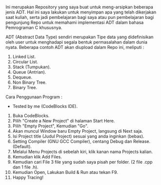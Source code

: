 Ini merupakan Repository yang saya buat untuk meng-arsipkan beberapa jenis ADT. Hal ini saya lakukan untuk menyimpan apa yang telah dikerjakan saat kuliah, serta jadi pembelajaran bagi saya atau pun pembelajaran bagi pengunjung Repo untuk memahami implementasi ADT dalam bahasa Pemrograman C khususnya.

ADT (Abstract Data Type) sendiri merupakan Tipe data yang didefinisikan oleh user untuk menghadapi segala bentuk permasalahan dalam dunia nyata. Beberapa contoh ADT akan diupload dalam Repo ini, meliputi :

1. Linked List.
2. Circular List.
3. Stack (Tumpukan).
4. Queue (Antrian).
5. Dequeue.
6. Non Binary Tree.
7. Binary Tree.

Cara Penggunaan Program :
* Tested by me (CodeBlocks IDE).
1. Buka CodeBlocks.
2. Pilih "Create a New Project" di halaman Start Here.
3. Pilih "Empty Project", Kemudian "Go".
4. Akan muncul Window baru Empty Project, langsung di Next saja.
5. Isi Project title (Judul Project) sesuai yang anda inginkan (bebas).
6. Setting Compiler (GNU GCC Compiler), centang Debug dan Release. (Default).
7. Melalui Menu Projects di sebelah kiri, klik kanan nama Projects kalian.
8. Kemudian klik Add Files.
9. Kemudian cari File 3 file yang sudah saya pisah per folder. (2 file .cpp dan 1 file .h).
10. Kemudian Open, Lakukan Build & Run atau tekan F9.
11. Happy Tracing!
